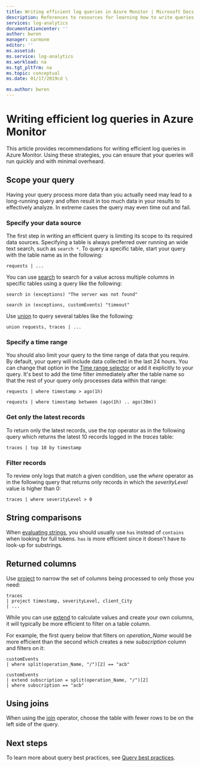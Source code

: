 ```yaml
---
title: Writing efficient log queries in Azure Monitor | Microsoft Docs
description: References to resources for learning how to write queries in Log Analytics.
services: log-analytics
documentationcenter: ''
author: bwren
manager: carmonm
editor: ''
ms.assetid: 
ms.service: log-analytics
ms.workload: na
ms.tgt_pltfrm: na
ms.topic: conceptual
ms.date: 01/17/2019cd \

ms.author: bwren
---
```


# Writing efficient log queries in Azure Monitor
This article provides recommendations for writing efficient log queries in Azure Monitor. Using these strategies, you can ensure that your queries will run quickly and with minimal overheard.

## Scope your query
Having your query process more data than you actually need may lead to a long-running query and often result in too much data in your results to effectively analyze. In extreme cases the query may even time out and fail.

### Specify your data source
The first step in writing an efficient query is limiting its scope to its required data sources. Specifying a table is always preferred over running an wide text search, such as `search *`. To query a specific table, start your query with the table name as in the following:

``` Kusto
requests | ...
```

You can use [search](/azure/kusto/query/searchoperator) to search for a value across multiple columns in specific tables using a query like the following:

``` Kusto
search in (exceptions) "The server was not found"

search in (exceptions, customEvents) "timeout"
```

Use [union](/kusto/query/unionoperator) to query several tables like the following:

``` Kusto
union requests, traces | ...
```

### Specify a time range
You should also limit your query to the time range of data that you require. By default, your query will include data collected in the last 24 hours. You can change that option in the [Time range selector](get-started-portal.md#select-a-time-range) or add it explicitly to your query. It's best to add the time filter immediately after the table name so that the rest of your query only processes data within that range:

``` Kusto
requests | where timestamp > ago(1h)

requests | where timestamp between (ago(1h) .. ago(30m))
```
   
### Get only the latest records

To return only the latest records, use the *top* operator as in the following query which returns the latest 10 records logged in the *traces* table:

``` Kusto
traces | top 10 by timestamp
```

   
### Filter records
To review only logs that match a given condition, use the *where* operator as in the following query that returns only records in which the _severityLevel_ value is higher than 0:

``` Kusto
traces | where severityLevel > 0
```



## String comparisons
When [evaluating strings](/azure/kusto/query/datatypes-string-operators), you should usually use `has` instead of `contains` when looking for full tokens. `has` is more efficient since it doesn't have to look-up for substrings.

## Returned columns

Use [project](/azure/kusto/query/projectoperator) to narrow the set of columns being processed to only those you need:

``` Kusto
traces 
| project timestamp, severityLevel, client_City 
| ...
```

While you can use [extend](/azure/kusto/query/extendoperator) to calculate values and create your own columns, it will typically be more efficient to filter on a table column.

For example, the first query below that filters on _operation\_Name_ would be more efficient than the second which creates a new _subscription_ column and filters on it:

``` Kusto
customEvents 
| where split(operation_Name, "/")[2] == "acb"

customEvents 
| extend subscription = split(operation_Name, "/")[2] 
| where subscription == "acb"
```

## Using joins
When using the [join](/azure/kusto/query/joinoperator) operator, choose the table with fewer rows to be on the left side of the query.


## Next steps
To learn more about query best practices, see [Query best practices](/azure/kusto/query/best-practices).